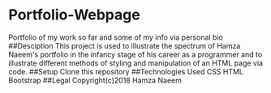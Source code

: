 # Portfolio-Webpage
Portfolio of my work so far and some of my info via personal bio
##Desciption
This project is used to illustrate the spectrum of Hamza Naeem's portfolio in the infancy stage of his career as a programmer
and to illustrate different methods of styling and manipulation of an HTML page via code. 
##Setup
Clone this repository
##Technologies Used
CSS
HTML
Bootstrap
##Legal
Copyright(c)2018 Hamza Naeem
